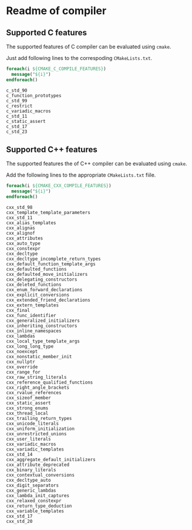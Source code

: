 # Readme of compiler

## Supported C features

The supported features of C compiler can be evaluated using `cmake`.

Just add following lines to the correspoding `CMakeLists.txt`.

```cmake
foreach(i ${CMAKE_C_COMPILE_FEATURES})
  message("${i}")
endforeach()
```

```shell
c_std_90
c_function_prototypes
c_std_99
c_restrict
c_variadic_macros
c_std_11
c_static_assert
c_std_17
c_std_23
```

## Supported C++ features

The supported features the of C++ compiler can be evaluated using `cmake`.

Add the following lines to the appropriate `CMakeLists.txt` fiile.

```cmake
foreach(i ${CMAKE_CXX_COMPILE_FEATURES})
  message("${i}")
endforeach()
```

```shell
cxx_std_98
cxx_template_template_parameters
cxx_std_11
cxx_alias_templates
cxx_alignas
cxx_alignof
cxx_attributes
cxx_auto_type
cxx_constexpr
cxx_decltype
cxx_decltype_incomplete_return_types
cxx_default_function_template_args
cxx_defaulted_functions
cxx_defaulted_move_initializers
cxx_delegating_constructors
cxx_deleted_functions
cxx_enum_forward_declarations
cxx_explicit_conversions
cxx_extended_friend_declarations
cxx_extern_templates
cxx_final
cxx_func_identifier
cxx_generalized_initializers
cxx_inheriting_constructors
cxx_inline_namespaces
cxx_lambdas
cxx_local_type_template_args
cxx_long_long_type
cxx_noexcept
cxx_nonstatic_member_init
cxx_nullptr
cxx_override
cxx_range_for
cxx_raw_string_literals
cxx_reference_qualified_functions
cxx_right_angle_brackets
cxx_rvalue_references
cxx_sizeof_member
cxx_static_assert
cxx_strong_enums
cxx_thread_local
cxx_trailing_return_types
cxx_unicode_literals
cxx_uniform_initialization
cxx_unrestricted_unions
cxx_user_literals
cxx_variadic_macros
cxx_variadic_templates
cxx_std_14
cxx_aggregate_default_initializers
cxx_attribute_deprecated
cxx_binary_literals
cxx_contextual_conversions
cxx_decltype_auto
cxx_digit_separators
cxx_generic_lambdas
cxx_lambda_init_captures
cxx_relaxed_constexpr
cxx_return_type_deduction
cxx_variable_templates
cxx_std_17
cxx_std_20
```

